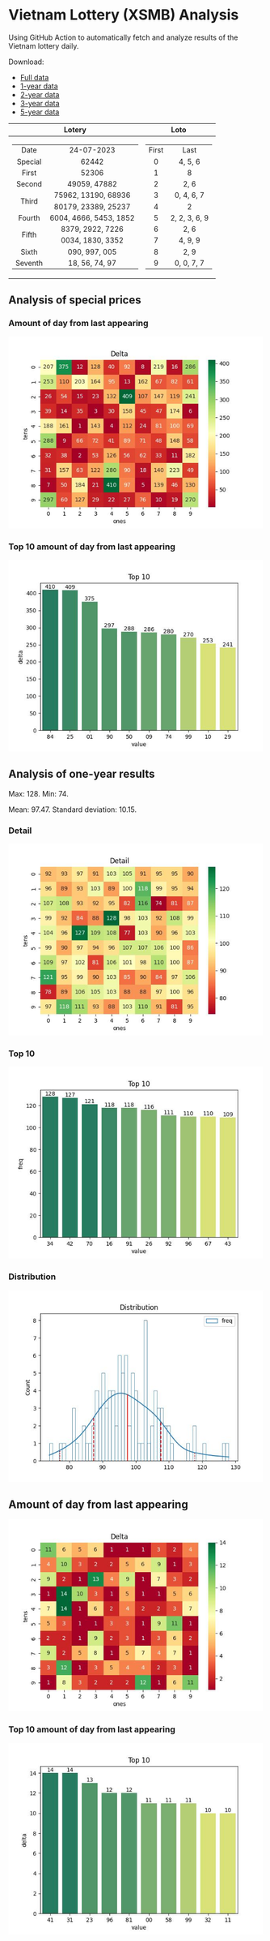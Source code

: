 # Vietnam Lottery (XSMB) Analysis

Using GitHub Action to automatically fetch and analyze results of the Vietnam lottery daily.

Download:

* [Full data](https://raw.githubusercontent.com/khiemdoan/vietnam-lottery-xsmb-analysis/main/results/xsmb.csv)
* [1-year data](https://raw.githubusercontent.com/khiemdoan/vietnam-lottery-xsmb-analysis/main/results/xsmb_1_year.csv)
* [2-year data](https://raw.githubusercontent.com/khiemdoan/vietnam-lottery-xsmb-analysis/main/results/xsmb_2_year.csv)
* [3-year data](https://raw.githubusercontent.com/khiemdoan/vietnam-lottery-xsmb-analysis/main/results/xsmb_3_year.csv)
* [5-year data](https://raw.githubusercontent.com/khiemdoan/vietnam-lottery-xsmb-analysis/main/results/xsmb_5_year.csv)

| Lotery      | Loto |
| :-----------: | :-----------: |
| <table><tr><td>Date</td><td>24-07-2023</td></tr><tr><td>Special</td><td>62442</td></tr><tr><td>First</td><td>52306</td></tr><tr><td>Second</td><td>49059, 47882</td></tr><tr><td rowspan="2">Third</td><td>75962, 13190, 68936</td></tr><tr><td>80179, 23389, 25237</td></tr><tr><td>Fourth</td><td>6004, 4666, 5453, 1852</td></tr><tr><td rowspan="2">Fifth</td><td>8379, 2922, 7226</td></tr><tr><td>0034, 1830, 3352</td></tr><tr><td>Sixth</td><td>090, 997, 005</td></tr><tr><td>Seventh</td><td>18, 56, 74, 97</td></tr></table> | <table><tr><td>First</td><td>Last</td></tr><tr><td>0</td><td>4, 5, 6</td></tr><tr><td>1</td><td>8</td></tr><tr><td>2</td><td>2, 6</td></tr><tr><td>3</td><td>0, 4, 6, 7</td></tr><tr><td>4</td><td>2</td></tr><tr><td>5</td><td>2, 2, 3, 6, 9</td></tr><tr><td>6</td><td>2, 6</td></tr><tr><td>7</td><td>4, 9, 9</td></tr><tr><td>8</td><td>2, 9</td></tr><tr><td>9</td><td>0, 0, 7, 7</td></tr></table> |


<h2>Analysis of special prices</h2>

<h3>Amount of day from last appearing</h3>

![Delta](images/special_delta.jpg)

<h3>Top 10 amount of day from last appearing</h3>

![Delta top 10](images/special_delta_top_10.jpg)

<h2>Analysis of one-year results</h2>

Max: 128. Min: 74.

Mean: 97.47. Standard deviation: 10.15.

<h3>Detail</h3>

![Detail](images/heatmap.jpg)

<h3>Top 10</h3>

![Top 10](images/top-10.jpg)

<h3>Distribution</h3>

![Distribution](images/distribution.jpg)

<h2>Amount of day from last appearing</h2>

![Delta](images/delta.jpg)

<h3>Top 10 amount of day from last appearing</h3>

![Delta top 10](images/delta_top_10.jpg)